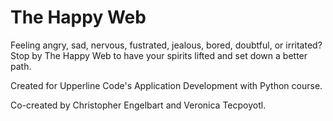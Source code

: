 # The Happy Web

Feeling angry, sad, nervous, fustrated, jealous, bored, doubtful, or irritated? Stop by The Happy Web to have your spirits lifted and set down a better path.

Created for Upperline Code's Application Development with Python course.

Co-created by Christopher Engelbart and Veronica Tecpoyotl.

